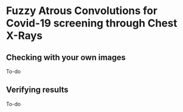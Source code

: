 # Fuzzy Atrous Convolutions for Covid-19 screening through Chest X-Rays

## Checking with your own images

To-do

## Verifying results

To-do